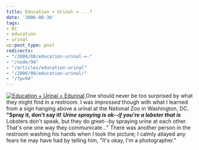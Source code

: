 ```yaml
---
title: Education + Urinal = ...?
date: '2006-08-30'
tags:
- DC
- education
- urinal
wp:post_type: post
redirects:
- "/2006/08/education-urinal-=-"
- "/node/94"
- "/articles/education-urinal"
- "/2006/08/education-urinal/"
- "/?p=94"
---
```


[ ![Education + Urinal = Edurinal](http://static.flickr.com/82/229812012_9f23b0a740_m.jpg) ](http://www.flickr.com/photos/bensheldon/229812012/ "Photo Sharing")
One should never be too surprised by what they might find in a restroom. I was _impressed_ though with what I learned from a sign hanging above a urinal at the National Zoo in Washington, DC. **"Spray it, don't say it!** **_Urine spraying is ok--if you're a lobster that is_** Lobsters don't speak, but they do greet--by spraying urine at each other. That's one one way they communicate..." There was another person in the restroom washing his hands when I took the picture; I calmly allayed any fears he may have had by telling him, "It's okay, I'm a photographer."

